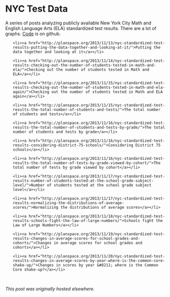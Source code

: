 # NYC Test Data



A series of posts analyzing publicly available New York City Math and English Language Arts (ELA) standardized test results. There are a lot of graphs.&#160;<a href="https://github.com/ajschumacher/NYCtests">Code</a>&#160;is on github.

<ol>

	<li><a href="http://planspace.org/2013/11/13/nyc-standardized-test-results-putting-the-data-together-and-looking-at-it/">Putting the data together and looking at it</a></li>

	<li><a href="http://planspace.org/2013/11/14/nyc-standardized-test-results-checking-out-the-number-of-students-tested-in-math-and-ela/">Checking out the number of students tested in Math and ELA</a></li>

	<li><a href="http://planspace.org/2013/11/15/nyc-standardized-test-results-checking-out-the-number-of-students-tested-in-math-and-ela-again/">Checking out the number of students tested in Math and ELA again</a></li>

	<li><a href="http://planspace.org/2013/11/15/nyc-standardized-test-results-the-total-number-of-students-and-tests/">The total number of students and tests</a></li>

	<li><a href="http://planspace.org/2013/11/16/nyc-standardized-test-results-the-total-number-of-students-and-tests-by-grade/">The total number of students and tests by grade</a></li>

	<li><a href="http://planspace.org/2013/11/16/nyc-standardized-test-results-considering-district-75-schools/">Considering District 75 schools</a></li>

	<li><a href="http://planspace.org/2013/11/16/nyc-standardized-test-results-the-total-number-of-tests-by-grade-viewed-by-cohort/">The total number of tests by grade viewed by cohort</a></li>

	<li><a href="http://planspace.org/2013/11/17/nyc-standardized-test-results-number-of-students-tested-at-the-school-grade-subject-level/">Number of students tested at the school grade subject level</a></li>

	<li><a href="http://planspace.org/2013/11/17/nyc-standardized-test-results-normalizing-the-distributions-of-average-scores/">Normalizing the distributions of average scores</a></li>

	<li><a href="http://planspace.org/2013/11/18/nyc-standardized-test-results-schools-fight-the-law-of-large-numbers/">Schools fight the Law of Large Numbers</a></li>

	<li><a href="http://planspace.org/2013/11/19/nyc-standardized-test-results-changes-in-average-scores-for-school-grades-and-cohorts/">Changes in average scores for school grades and cohorts</a></li>

	<li><a href="http://planspace.org/2013/11/20/nyc-standardized-test-results-changes-in-average-scores-by-year-where-is-the-common-core-shake-up/">Changes in scores by year &#8211; where is the Common Core shake-up?</a></li>

</ol>

&#160;



*This post was originally hosted elsewhere.*
